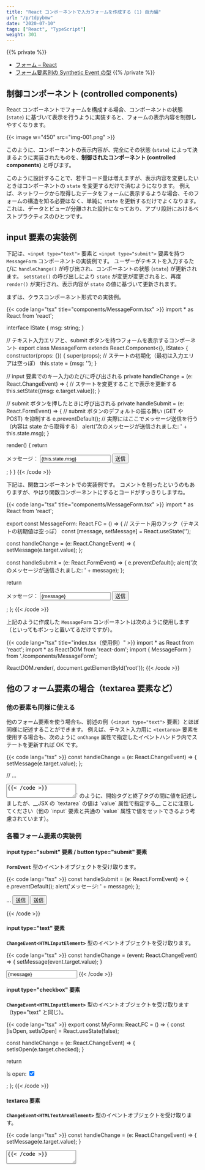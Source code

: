 ```yaml
---
title: "React コンポーネントで入力フォームを作成する (1) 自力編"
url: "/p/tdpybmw"
date: "2020-07-10"
tags: ["React", "TypeScript"]
weight: 301
---
```


{{% private %}}
- [フォーム – React](https://ja.reactjs.org/docs/forms.html)
- [フォーム要素別の Synthetic Event の型](https://qiita.com/natsuhiko/items/5d2a526a217e05162a0a)
{{% /private %}}

制御コンポーネント (controlled components)
----

React コンポーネントでフォームを構成する場合、コンポーネントの状態 (`state`) に基づいて表示を行うように実装すると、フォームの表示内容を制御しやすくなります。

{{< image w="450" src="img-001.png" >}}

このように、コンポーネントの表示内容が、完全にその状態 (`state`) によって決まるように実装されたものを、__制御されたコンポーネント (controlled components)__ と呼びます。

このように設計することで、若干コード量は増えますが、表示内容を変更したいときはコンポーネントの `state` を変更するだけで済むようになります。
例えば、ネットワークから取得したデータをフォームに表示するような場合、そのフォームの構造を知る必要はなく、単純に `state` を更新するだけでよくなります。
これは、データとビューが分離された設計になっており、アプリ設計におけるベストプラクティスのひとつです。


input 要素の実装例
----

下記は、`<input type="text">` 要素と `<input type="submit">` 要素を持つ `MessageForm` コンポーネントの実装例です。
ユーザーがテキストを入力するたびに `handleChange()` が呼び出され、コンポーネントの状態 (`state`) が更新されます。
`setState()` の呼び出しにより `state` が変更が変更されると、再度 `render()` が実行され、表示内容が `state` の値に基づいて更新されます。

まずは、クラスコンポーネント形式での実装例。

{{< code lang="tsx" title="components/MessageForm.tsx" >}}
import * as React from 'react';

interface IState {
  msg: string;
}

// テキスト入力エリアと、submit ボタンを持つフォームを表示するコンポーネント
export class MessageForm extends React.Component<{}, IState> {
  constructor(props: {}) {
    super(props);
    // ステートの初期化（最初は入力エリアは空っぽ）
    this.state = {msg: ''};
  }

  // input 要素でのキー入力のたびに呼び出される
  private handleChange = (e: React.ChangeEvent<HTMLInputElement>) => {
    // ステートを変更することで表示を更新する
    this.setState({msg: e.target.value});
  }

  // submit ボタンを押したときに呼び出される
  private handleSubmit = (e: React.FormEvent) => {
    // submit ボタンのデフォルトの振る舞い (GET や POST) を抑制する
    e.preventDefault();
    // 実際にはここでメッセージ送信を行う（内容は state から取得する）
    alert('次のメッセージが送信されました: ' + this.state.msg);
  }

  render() {
    return <form onSubmit={this.handleSubmit}>
      <label>メッセージ：
        <input type="text" value={this.state.msg} onChange={this.handleChange} />
      </label>
      <input type="submit" value="送信" />
    </form>;
  }
}
{{< /code >}}

下記は、関数コンポーネントでの実装例です。
コメントを削ったというのもありますが、やはり関数コンポーネントにするとコードがすっきりしますね。

{{< code lang="tsx" title="components/MessageForm.tsx" >}}
import * as React from 'react';

export const MessageForm: React.FC = () => {
  // ステート用のフック（テキストの初期値は空っぽ）
  const [message, setMessage] = React.useState('');

  const handleChange = (e: React.ChangeEvent<HTMLInputElement>) => {
    setMessage(e.target.value);
  };

  const handleSubmit = (e: React.FormEvent) => {
    e.preventDefault();
    alert('次のメッセージが送信されました: ' + message);
  };

  return <form onSubmit={handleSubmit}>
    <label>メッセージ：
      <input type="text" value={message} onChange={handleChange} />
    </label>
    <input type="submit" value="送信" />
  </form>;
};
{{< /code >}}

上記のように作成した `MessageForm` コンポーネントは次のように使用します（といってもポンっと置いてるだけですが）。

{{< code lang="tsx" title="index.tsx（使用例）" >}}
import * as React from 'react';
import * as ReactDOM from 'react-dom';
import { MessageForm } from './components/MessageForm';

ReactDOM.render(<MessageForm />, document.getElementById('root'));
{{< /code >}}


他のフォーム要素の場合（textarea 要素など）
----

### 他の要素も同様に使える

他のフォーム要素を使う場合も、前述の例（`<input type="text">` 要素）とほぼ同様に記述することができます。
例えば、テキスト入力用に `<textarea>` 要素を使用する場合も、次のように `onChange` 属性で指定したイベントハンドラ内でステートを更新すれば OK です。

{{< code lang="tsx" >}}
const handleChange = (e: React.ChangeEvent<HTMLTextAreaElement>) => {
  setMessage(e.target.value);
};

// ...
<textarea value={message} onChange={handleChange} />
{{< /code >}}

注意点としては、__イベントハンドラのパラメータの型が微妙に変わる__ ということです（型パラメータとして `HTMLInputElement` ではなく、__`HTMLTextAreaElement`__ を使用します）。

また、通常の HTML の `textarea` 要素の場合、`<textarea>こんにちわ</textarea>` のように、開始タグと終了タグの間に値を記述しましたが、__JSX の `textarea` の値は `value` 属性で指定する__ ことに注意してください（他の `input` 要素と共通の `value` 属性で値をセットできるよう考慮されています）。

### 各種フォーム要素の実装例

#### input type="submit" 要素 / button type="submit" 要素

__`FormEvent`__ 型のイベントオブジェクトを受け取ります。

{{< code lang="tsx" >}}
const handleSubmit = (e: React.FormEvent) => {
  e.preventDefault();
  alert('メッセージ: ' + message);
};

<form onSubmit={handleSubmit}>
  ...
  <input type="submit" value="送信" />
  <button type="submit" onClick={handleSubmit}>送信</button>
</form>
{{< /code >}}

#### input type="text" 要素

__`ChangeEvent<HTMLInputElement>`__ 型のイベントオブジェクトを受け取ります。

{{< code lang="tsx" >}}
const handleChange = (event: React.ChangeEvent<HTMLInputElement>) => {
  setMessage(event.target.value);
}

<input type="text" value={message} onChange={handleChange} />
{{< /code >}}

#### input type="checkbox" 要素

__`ChangeEvent<HTMLInputElement>`__ 型のイベントオブジェクトを受け取ります（type="text" と同じ）。

{{< code lang="tsx" >}}
export const MyForm: React.FC = () => {
  const [isOpen, setIsOpen] = React.useState(false);

  const handleChange = (e: React.ChangeEvent<HTMLInputElement>) => {
    setIsOpen(e.target.checked);
  }

  return <form>
    <label>Is open:
      <input type="checkbox" checked={isOpen} onChange={handleChange} />
    </label>
  </form>;
};
{{< /code >}}

#### textarea 要素

__`ChangeEvent<HTMLTextAreaElement>`__ 型のイベントオブジェクトを受け取ります。

{{< code lang="tsx" >}}
const handleChange = (e: React.ChangeEvent<HTMLTextAreaElement>) => {
  setMessage(e.target.value);
}

<textarea value={message} onChange={handleChange} />
{{< /code >}}

#### select 要素

__`ChangeEvent<HTMLSelectElement>`__ 型のイベントオブジェクトを受け取ります。

{{< code lang="tsx" >}}
import * as React from 'react';

export const MyForm: React.FC = () => {
  const [color, setColor] = React.useState('red');

  const handleSubmit = (e: React.FormEvent) => {
    e.preventDefault();
    alert('Color: ' + color);  //=> 'red'
  }

  const handleChange = (e: React.ChangeEvent<HTMLSelectElement>) => {
    setColor(e.target.value);
  }

  return <form onSubmit={handleSubmit}>
    <label>
      Pick your favorite color:
      <select value={color} onChange={handleChange}>
        <option value="red">Red</option>
        <option value="green">Green</option>
        <option value="yellow">Yellow</option>
      </select>
    </label>
    <input type="submit" value="Submit" />
  </form>;
};
{{< /code >}}

#### キーハンドル

`onKeyDown` や `onKeyPress` 属性でセットしたイベントハンドラには、__`KeyboardEvent`__ オブジェクトが渡されます。
このオブジェクトからどんな値を取得できるかは、[公式の Keyboard Events の説明](https://reactjs.org/docs/events.html#keyboard-events) を参照してください。

{{< code lang="tsx" >}}
import * as React from 'react';

export const MyForm: React.FC = () => {
  const [message, setMessage] = React.useState('');

  const handleKeyEvent = (e: React.KeyboardEvent) => {
    console.log(e);
  }

  const handleChange = (e: React.ChangeEvent<HTMLInputElement>) => {
    setMessage(e.target.value);
  }

  return <form>
    <input type="text" value={message}
        onKeyDown={handleKeyEvent} onChange={handleChange} />
  </form>;
};
{{< /code >}}


カスタムフックで input 要素の属性を簡単にセットする
----

フォームに複数の input 要素を配置する場合、各要素の `value` 属性と `onChange` 属性をセットするのが煩わしく感じるかもしれません。
そのようなときは、下記の `useInput` 関数のように、input 要素用の属性値（`value` と `onChange`）を生成して返す関数を作ると楽になるかもしれません。

{{< code lang="tsx" title="components/MyForm.tsx" >}}
import * as React from 'react';

// カスタムフックを定義（input 要素用の属性を生成する）
const useInput = (initValue) => {
  const [value, setValue] = React.useState(initValue);
  return {
    value,
    onChange: (e: React.ChangeEvent<HTMLInputElement>) => setValue(e.target.value)
  };
};

export const MyForm: React.FC = () => {
  const msg1 = useInput('');
  const msg2 = useInput('');

  const handleSubmit = (e: React.FormEvent) => {
    e.preventDefault();
    alert(msg1.value + ', ' + msg2.value);
  };

  return <form onSubmit={handleSubmit}>
    <label>Message1: <input type="text" {...msg1} /></label>
    <label>Message2: <input type="text" {...msg2} /></label>
    <input type="submit" value="送信" />
  </form>;
};
{{< /code >}}

ちなみに、この `useInput` 関数のように内部でフック関数（`useState` など）を呼び出すものを、__カスタムフック__ と呼びます。
カスタムフックにも呼び出し順序などの制約が生まれる、標準のフック関数と同様に `use` で始まる名前を付けることが推奨されています。

- 参考: [独自フックの作成 – React](https://ja.reactjs.org/docs/hooks-custom.html)


React アプリでフォームを作るなら
----

React アプリにおけるフォームの扱い方を理解したら、実際には __React Hook Form (react-hook-form)__ のようなライブラリを使ってフォームを作成することをオススメします。
下手に自力でフォームを処理するよりも、簡潔で高速なコードを記述できます。

- [React Hook Form で入力フォームを作る](/p/k7it5fp)

